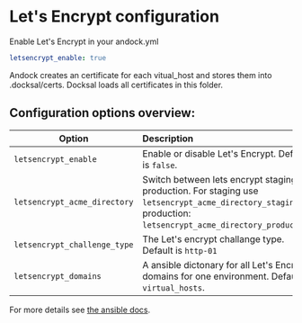 # Let's Encrypt configuration 

Enable Let's Encrypt in your andock.yml

```yaml
letsencrypt_enable: true
```

Andock creates an certificate for each vitual_host and stores them into .docksal/certs. Docksal loads all certificates in this folder.


## Configuration options overview:

| Option                     | Description |
|----------------------------|:------------|
| `letsencrypt_enable`            | Enable or disable Let's Encrypt. Default is `false`.
| `letsencrypt_acme_directory`            | Switch between lets encrypt staging and production. For staging use `letsencrypt_acme_directory_staging` for production: `letsencrypt_acme_directory_production`.   
| `letsencrypt_challenge_type`            | The Let's encrypt challange type. Default is `http-01`
| `letsencrypt_domains`            | A ansible dictonary for all Let's Encrypt domains for one environment. Default is `virtual_hosts`.

For more details see [the ansible docs](https://docs.ansible.com/ansible/2.5/modules/letsencrypt_module.html).